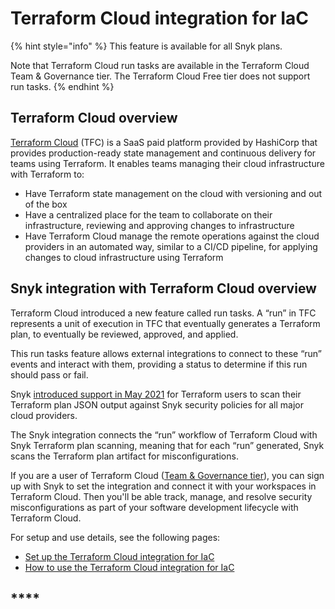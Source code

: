 # Terraform Cloud integration for IaC

{% hint style="info" %}
This feature is available for all Snyk plans.

Note that Terraform Cloud run tasks are available in the Terraform Cloud Team & Governance tier. The Terraform Cloud Free tier does not support run tasks.
{% endhint %}

## Terraform Cloud overview

[Terraform Cloud](https://www.terraform.io/cloud) (TFC) is a SaaS paid platform provided by HashiCorp that provides production-ready state management and continuous delivery for teams using Terraform. It enables teams managing their cloud infrastructure with Terraform to:

* Have Terraform state management on the cloud with versioning and out of the box
* Have a centralized place for the team to collaborate on their infrastructure, reviewing and approving changes to infrastructure
* Have Terraform Cloud manage the remote operations against the cloud providers in an automated way, similar to a CI/CD pipeline, for applying changes to cloud infrastructure using Terraform

## **Snyk integration with Terraform Cloud overview**

Terraform Cloud introduced a new feature called run tasks. A “run” in TFC represents a unit of execution in TFC that eventually generates a Terraform plan, to eventually be reviewed, approved, and applied.

This run tasks feature allows external integrations to connect to these “run” events and interact with them, providing a status to determine if this run should pass or fail.

Snyk [introduced support in May 2021](https://snyk.io/blog/prevent-cloud-misconfigurations-hashicorp-terraform-snyk-iac/) for Terraform users to scan their Terraform plan JSON output against Snyk security policies for all major cloud providers.

The Snyk integration connects the “run” workflow of Terraform Cloud with Snyk Terraform plan scanning, meaning that for each “run” generated, Snyk scans the Terraform plan artifact for misconfigurations.

If you are a user of Terraform Cloud ([Team & Governance tier](https://www.hashicorp.com/products/terraform/pricing)), you can sign up with Snyk to set the integration and connect it with your workspaces in Terraform Cloud. Then you'll be able track, manage, and resolve security misconfigurations as part of your software development lifecycle with Terraform Cloud.

For setup and use details, see the following pages:

* [Set up the Terraform Cloud integration for IaC](set-up-the-terraform-cloud-integration-for-iac.md)
* [How to use the Terraform Cloud integration for IaC](how-to-use-the-terraform-cloud-integration-for-iac.md)

## \*\*\*\*

###
